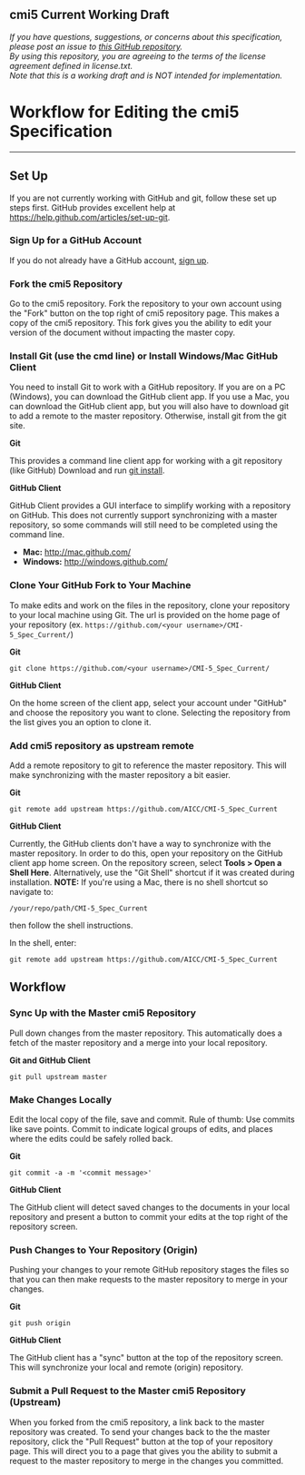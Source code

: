 cmi5 Current Working Draft
---

*If you have questions, suggestions, or concerns about this specification, please post an issue to [this GitHub repository](https://github.com/AICC/CMI-5_Spec_Current).*<br>
*By using this repository, you are agreeing to the terms of the license agreement defined in license.txt.*<br>
*Note that this is a working draft and is NOT intended for implementation.*<br>


# Workflow for Editing the cmi5 Specification
----

## Set Up
If you are not currently working with GitHub and git, follow these set up steps
first. GitHub provides excellent help at <https://help.github.com/articles/set-up-git>.

### Sign Up for a GitHub Account
If you do not already have a GitHub account, [sign up](https://github.com/signup/free).


### Fork the cmi5 Repository
Go to the cmi5 repository. Fork the repository to your own account using
the "Fork" button on the top right of cmi5 repository page. This makes a
copy of the cmi5 repository. This fork gives you the ability to edit your
version of the document without impacting the master copy.


### Install Git (use the cmd line) or Install Windows/Mac GitHub Client
You need to install Git to work with a GitHub repository. If you are on a PC (Windows),
you can download the GitHub client app. If you use a Mac, you can download the GitHub
client app, but you will also have to download git to add a remote to the master repository.
Otherwise, install git from the git site.

__Git__

This provides a command line client app for working with a git repository (like GitHub)
Download and run [git install](http://git-scm.com/downloads).

__GitHub Client__

GitHub Client provides a GUI interface to simplify working with a repository on GitHub.
This does not currently support synchronizing with a master repository, so some commands
will still need to be completed using the command line.

+ __Mac:__ <http://mac.github.com/>
+ __Windows:__ <http://windows.github.com/>


### Clone Your GitHub Fork to Your Machine
To make edits and work on the files in the repository, clone your repository to your local
machine using Git. The url is provided on the home page of your repository
(ex. ```https://github.com/<your username>/CMI-5_Spec_Current/```)

__Git__
```git
git clone https://github.com/<your username>/CMI-5_Spec_Current/
```

__GitHub Client__

On the home screen of the client app, select your account under "GitHub" and choose the
repository you want to clone. Selecting the repository from the list gives you an option
to clone it.

### Add cmi5 repository as upstream remote
Add a remote repository to git to reference the master repository. This will make
synchronizing with the master repository a bit easier.

__Git__

```git
git remote add upstream https://github.com/AICC/CMI-5_Spec_Current
```

__GitHub Client__

Currently, the GitHub clients don't have a way to synchronize with the master repository.
In order to do this, open your repository on the GitHub client app home screen. On the
repository screen, select <b>Tools > Open a Shell Here</b>. Alternatively, use the
"Git Shell" shortcut if it was created during installation. **NOTE:** If you're using a
Mac, there is no shell shortcut so navigate to:
```shell
/your/repo/path/CMI-5_Spec_Current
```
then follow the shell instructions.

In the shell, enter:
```git
git remote add upstream https://github.com/AICC/CMI-5_Spec_Current
```


## Workflow

### Sync Up with the Master cmi5 Repository
Pull down changes from the master repository. This automatically does a fetch of the
master repository and a merge into your local repository.

__Git and GitHub Client__
```git
git pull upstream master
```

### Make Changes Locally
Edit the local copy of the file, save and commit. Rule of thumb: Use commits like save
points. Commit to indicate logical groups of edits, and places where the edits could be
safely rolled back.

__Git__
```git
git commit -a -m '<commit message>'
```

__GitHub Client__

The GitHub client will detect saved changes to the documents in your local repository and
present a button to commit your edits at the top right of the repository screen.

### Push Changes to Your Repository (Origin)
Pushing your changes to your remote GitHub repository stages the files so that you can
then make requests to the master repository to merge in your changes.

__Git__
```git
git push origin
```

__GitHub Client__

The GitHub client has a "sync" button at the top of the repository screen. This will
synchronize your local and remote (origin) repository.

### Submit a Pull Request to the Master cmi5 Repository (Upstream)
When you forked from the cmi5 repository, a link back to the master repository was
created. To send your changes back to the the master repository, click the "Pull Request"
button at the top of your repository page. This will direct you to a page that gives you
the ability to submit a request to the master repository to merge in the changes you
committed.
